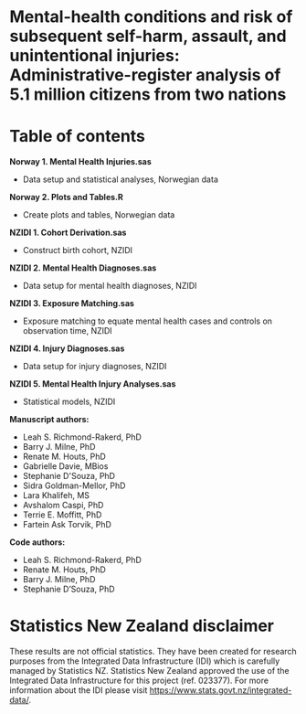 # Mental-health conditions and risk of subsequent self-harm, assault, and unintentional injuries: Administrative-register analysis of 5.1 million citizens from two nations

# Table of contents 
**Norway 1. Mental Health Injuries.sas**   
- Data setup and statistical analyses, Norwegian data

**Norway 2. Plots and Tables.R**   
- Create plots and tables, Norwegian data

**NZIDI 1. Cohort Derivation.sas**   
- Construct birth cohort, NZIDI

**NZIDI 2. Mental Health Diagnoses.sas**   
- Data setup for mental health diagnoses, NZIDI

**NZIDI 3. Exposure Matching.sas**   
- Exposure matching to equate mental health cases and controls on observation time, NZIDI

**NZIDI 4. Injury Diagnoses.sas**   
- Data setup for injury diagnoses, NZIDI

**NZIDI 5. Mental Health Injury Analyses.sas**   
- Statistical models, NZIDI

**Manuscript authors:** 
- Leah S. Richmond-Rakerd, PhD
- Barry J. Milne, PhD
- Renate M. Houts, PhD
- Gabrielle Davie, MBios
- Stephanie D'Souza, PhD
- Sidra Goldman-Mellor, PhD
- Lara Khalifeh, MS
- Avshalom Caspi, PhD
- Terrie E. Moffitt, PhD
- Fartein Ask Torvik, PhD
  
**Code authors:** 
- Leah S. Richmond-Rakerd, PhD
- Renate M. Houts, PhD
- Barry J. Milne, PhD
- Stephanie D’Souza, PhD

# Statistics New Zealand disclaimer 
These results are not official statistics. They have been created for research purposes from the Integrated Data Infrastructure (IDI) which is carefully managed by Statistics NZ. Statistics New Zealand approved the use of the Integrated Data Infrastructure for this project (ref. 023377). For more information about the IDI please visit https://www.stats.govt.nz/integrated-data/.
